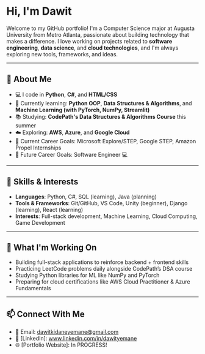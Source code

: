 #  Hi, I'm Dawit

Welcome to my GitHub portfolio! I'm a Computer Science major at Augusta University from Metro Atlanta, passionate about building technology that makes a difference. I love working on projects related to **software engineering**, **data science**, and **cloud technologies**, and I'm always exploring new tools, frameworks, and ideas.

---

## 🚀 About Me

- 💻 I code in **Python**, **C#**, and **HTML/CSS**
- 🌱 Currently learning: **Python OOP**, **Data Structures & Algorithms**, and **Machine Learning (with PyTorch, NumPy, Streamlit)**
- 📚 Studying: **CodePath's Data Structures & Algorithms Course** this summer
- ☁️ Exploring: **AWS**, **Azure**, and **Google Cloud**
- 🎯 Current Career Goals: Microsoft Explore/STEP, Google STEP, Amazon Propel Internships
- 🎯 Future Career Goals: Software Engineer 💻

---

## 🧠 Skills & Interests

- **Languages**: Python, C#, SQL (learning), Java (planning)
- **Tools & Frameworks**: Git/GitHub, VS Code, Unity (beginner), Django (learning), React (learning)
- **Interests**: Full-stack development, Machine Learning, Cloud Computing, Game Development

---


## 🧩 What I'm Working On

- Building full-stack applications to reinforce backend + frontend skills  
- Practicing LeetCode problems daily alongside CodePath’s DSA course  
- Studying Python libraries for ML like NumPy and PyTorch  
- Preparing for cloud certifications like AWS Cloud Practitioner & Azure Fundamentals  

---

## 📫 Connect With Me

- 📧 Email: dawitkidaneyemane@gmail.com
- 💼 [LinkedIn]: www.linkedin.com/in/dawityemane
- 🌐 [Portfolio Website]: In PROGRESS!
